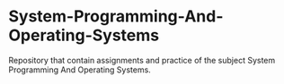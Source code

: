 # System-Programming-And-Operating-Systems
Repository that contain assignments and practice of the subject System Programming And Operating Systems.
